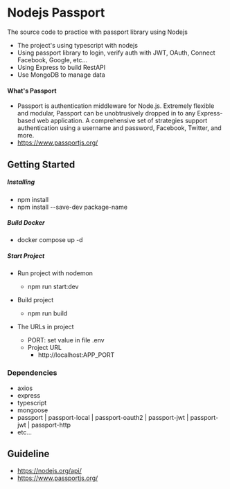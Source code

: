 # Nodejs Passport

The source code to practice with passport library using Nodejs
- The project's using typescript with nodejs
- Using passport library to login, verify auth with JWT, OAuth, Connect Facebook, Google, etc...
- Using Express to build RestAPI
- Use MongoDB to manage data

#### What's Passport
- Passport is authentication middleware for Node.js. Extremely flexible and modular, Passport can be unobtrusively dropped in to any Express-based web application. A comprehensive set of strategies support authentication using a username and password, Facebook, Twitter, and more.
- https://www.passportjs.org/

## Getting Started

##### Installing

* npm install
* npm install --save-dev package-name
##### Build Docker
- docker compose up -d

##### Start Project
- Run project with nodemon
    - npm run start:dev
- Build project
    - npm run build

- The URLs in project
    - PORT: set value in file .env
    - Project URL
        - http://localhost:APP_PORT

### Dependencies
* axios
* express
* typescript
* mongoose
* passport | passport-local | passport-oauth2 | passport-jwt | passport-jwt | passport-http
* etc...




## Guideline

* https://nodejs.org/api/
* https://www.passportjs.org/


